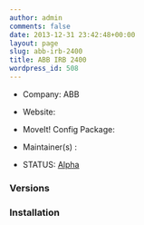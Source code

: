 ```yaml
---
author: admin
comments: false
date: 2013-12-31 23:42:48+00:00
layout: page
slug: abb-irb-2400
title: ABB IRB 2400
wordpress_id: 508
---
```



	
  * Company: ABB

	
  * Website:

	
  * MoveIt! Config Package:

	
  * Maintainer(s) :

	
  * STATUS: [Alpha](/about/moveit-status#status-code-robots)




### Versions




### Installation
